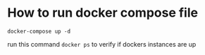 # How to run docker compose file

``docker-compose up -d``

run this command ``docker ps`` to verify if dockers instances are up